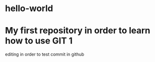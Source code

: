 # hello-world
My first repository in order to learn how to use GIT
1
=======
editing in order to test commit in github

